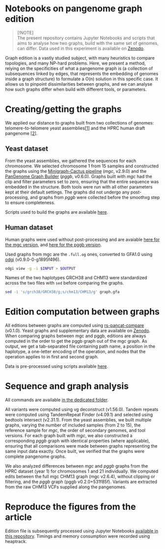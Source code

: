 # Notebooks on pangenome graph edition

> [!NOTE]\
> The present repository contains Jupyter Notebooks and scripts that aims to analyse how two graphs, build with the same set of genomes, can differ. Data used in this experiment is available on [Zenodo](https://doi.org/10.5281/zenodo.10932490).

Graph edition is a vastly studied subject, with many heuristics to compare topologies, and many NP-hard problems. Here, we present a method, relying on the specificities of what a pangenome graph is (a collection of subsequences linked by edges, that represents the embedding of genomes inside a graph structure) to formulate a O(n) solution in this specific case. It allows us to pinpoint dissimilarities between graphs, and we can analyse how such graphs differ when build with different tools, or parameters.

# Creating/getting the graphs

We applied our distance to graphs built from two collections of genomes: telomere-to-telomere yeast assemblies[[1](https://www.nature.com/articles/s41588-023-01459-y)] and the HPRC human draft pangenome [[2](https://www.nature.com/articles/s41586-023-05896-x)].

## Yeast dataset

From the yeast assemblies, we gathered the sequences for each chromosome. We selected chromosome 1 from 15 samples and constructed the graphs using the [Minigraph-Cactus pipeline](https://github.com/ComparativeGenomicsToolkit/cactus) (*mgc*, v2.9.0) and the [PanGenome Graph Builder](https://github.com/pangenome/pggb) (*pggb*, v0.6.0).
Graphs built with *mgc* had the clip and filter parameters set to zero, ensuring that the entire sequence was embedded in the structure. Both tools were run with all other parameters kept at their default settings. The graphs did not undergo any post-processing, and graphs from *pggb* were collected before the smoothxg step to ensure completeness.

Scripts used to build the graphs are available [here](https://github.com/dubssieg/pancat_paper/1_build_graphs).

## Human dataset

Human graphs were used without post-processing and are avaiable [here for the mgc version](https://s3-us-west-2.amazonaws.com/human-pangenomics/index.html?prefix=pangenomes/freeze/freeze1/minigraph-cactus/hprc-v1.1-mc-chm13/hprc-v1.1-mc-chm13.chroms), and [here for the pggb version](https://s3-us-west-2.amazonaws.com/human-pangenomics/index.html?prefix=pangenomes/freeze/freeze1/pggb/chroms/).

Used graphs from mgc are the `.full.og` ones, converted to GFA1.0 using [odgi](https://github.com/pangenome/odgi) (v0.9.0-0-g1895f496).

```bash
odgi view -g -i $INPUT > $OUTPUT
```

Names of the two haplotypes GRCH38 and CHM13 were standardized across the two files with `sed` before comparing the graphs.

```bash
sed -i 's/grch38/GRCH38/g;s/chm13/CHM13/g' graph.gfa
```

# Edition computation between graphs

All editions between graphs are computed using [rs-pancat-compare](https://github.com/dubssieg/rs-pancat-compare) (v0.1.0). Yeast graphs and supplementary data are available on [Zenodo](https://doi.org/10.5281/zenodo.10932490). When comparing graphs between mgc and pggb, editions are always computed in the order to get the pggb graph out of the mgc graph. As output, we get a tab-separated file containing path name, a position in the haplotype, a one-letter encoding of the operation, and nodes that the operation applies to in first and second graph. 

Data is pre-processed using scripts available [here](https://github.com/dubssieg/pancat_paper/2_compute_distance).

# Sequence and graph analysis

All commands are available [in the dedicated folder](https://github.com/dubssieg/pancat_paper/3_analyse_graphs).

All variants were computed using vg deconstruct (v1.56.0). Tandem repeats were computed using TandemRepeat Finder (v4.09.1) and selected using bedtools intersect (v2.31.1).
From the yeast assemblies, we built multiple graphs, varying the number of included samples (from 2 to 15), the reference sample for *mgc*, the order of secondary genomes, and tool versions. For each graph built with *mgc*, we also constructed a corresponding *pggb* graph with identical properties (where applicable), ensuring that all comparisons were made between graphs representing the same input data exactly. Once built, we verified that the graphs were complete pangenome graphs.

We also analyzed differences between *mgc* and *pggb* graphs from the HPRC dataset (year 1) for chromosomes 1 and 21 individually. We computed edits between the full mgc CHM13 graph (mgc v2.6.4), without clipping or filtering, and the *pggb* graph (pggb v0.2.0+531f85f). Variants are extracted from the raw CHM13 VCFs supplied along the pangenomes.

# Reproduce the figures from the article

Edition file is subsequently processed using Jupyter Notebooks [available in this repository](https://github.com/dubssieg/pancat_paper/4_reproduce_figures). Timings and memory consumption were recorded using heaptrack.